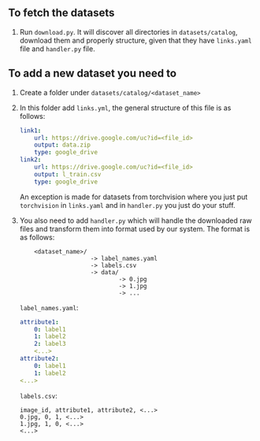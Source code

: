 ## To fetch the datasets
1. Run `download.py`. It will discover all directories in `datasets/catalog`, download them and properly structure, given that they have `links.yaml` file and `handler.py` file.

## To add a new dataset you need to
1. Create a folder under `datasets/catalog/<dataset_name>`
2. In this folder add `links.yml`, the general structure of this file is as follows:
    ```yaml
    link1:
        url: https://drive.google.com/uc?id=<file_id>
        output: data.zip
        type: google_drive
    link2:
        url: https://drive.google.com/uc?id=<file_id>
        output: l_train.csv
        type: google_drive
    ```
    An exception is made for datasets from torchvision where you just put `torchvision` in `links.yaml` and in `handler.py` you just do your stuff.

3. You also need to add `handler.py` which will handle the downloaded raw files and transform them into format used by our system. The format is as follows:
    ```
        <dataset_name>/
                        -> label_names.yaml
                        -> labels.csv
                        -> data/
                                -> 0.jpg
                                -> 1.jpg
                                -> ...
    ```

    `label_names.yaml`:
    ```yaml
    attribute1:
        0: label1
        1: label2
        2: label3
        <...>
    attribute2:
        0: label1
        1: label2
    <...>
    ```

    `labels.csv`:
    ```
    image_id, attribute1, attribute2, <...>
    0.jpg, 0, 1, <...>
    1.jpg, 1, 0, <...>
    <...>
    ```
